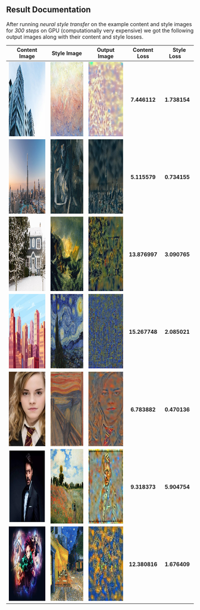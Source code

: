 ## Result Documentation
After running *neural style transfer* on the example content and style images for *300 steps* on GPU (computationally very expensive) we got the following output images along with their content and style losses.

Content Image | Style Image | Output Image | Content Loss | &nbsp;&nbsp; Style Loss &nbsp;&nbsp; |
:-------------: | :---------: | :-----: | :-----: | :-----: |
<img src="/results/input/content2.jpeg" height=200 width=200>| <img src="/results/input/style2.jpg" height=200 width=200>| <img src="/results/output/result2.jpg" height=200 width=200> | **7.446112** | **1.738154** |
<img src="/results/input/content3.jpg" height=200 width=200>| <img src="/results/input/style3.jpg" height=200 width=200>| <img src="/results/output/result3.jpg" height=200 width=200> | **5.115579** | **0.734155** |
<img src="/results/input/content7.jpg" height=200 width=200>| <img src="/results/input/style7.jpg" height=200 width=200>| <img src="/results/output/result7.jpg" height=200 width=200> | **13.876997** | **3.090765** |
<img src="/results/input/content4.jpg" height=200 width=200>| <img src="/results/input/style4.jpg" height=200 width=200>| <img src="/results/output/result4.jpg" height=200 width=200> | **15.267748** | **2.085021** |
<img src="/results/input/content6.jpg" height=200 width=200>| <img src="/results/input/style6.jpg" height=200 width=200>| <img src="/results/output/result6.jpg" height=200 width=200> | **6.783882** | **0.470136** |
<img src="/results/input/content5.jpg" height=200 width=200>| <img src="/results/input/style5.jpg" height=200 width=200>| <img src="/results/output/result5.jpg" height=200 width=200> | **9.318373** | **5.904754** |
<img src="/results/input/content.jpg" height=200 width=200>| <img src="/results/input/style.jpg" height=200 width=200>| <img src="/results/output/result.jpeg" height=200 width=200> | **12.380816** | **1.676409** |
